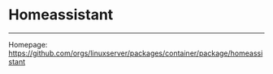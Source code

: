 # Homeassistant
---
Homepage: https://github.com/orgs/linuxserver/packages/container/package/homeassistant